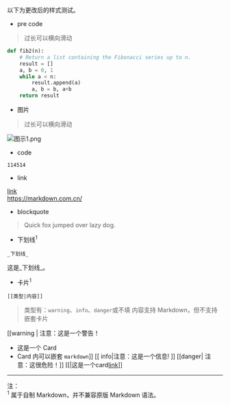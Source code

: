 以下为更改后的样式测试。

- pre code

> 过长可以横向滑动

```python
def fib2(n):
    # Return a list containing the Fibonacci series up to n.
    result = []
    a, b = 0, 1
    while a < n:
        result.append(a)
        a, b = b, a+b
    return result

```

- 图片

> 过长可以横向滑动

![图示1.png](https://img.remit.ee/api/file/BQACAgUAAyEGAASHRsPbAAI2MWh3cPzeYPoAAd-JrrSVo4V9scXOnwACiBcAAub7wFfvO02_SOvp-jYE.png)


- code

`114514`

- link

[link](https://markdown.com.cn/)  
<https://markdown.com.cn/>

- blockquote

> Quick fox jumped over lazy dog.

- 下划线<sup>1</sup>

```
_下划线_
```

这是_下划线_。

- 卡片<sup>1</sup>

```
[[类型|内容]]
```

> 类型有：`warning`、`info`、`danger`或不填
> 内容支持 Markdown，但不支持嵌套卡片

[[warning | 注意：这是一个警告！
- 这是一个 Card
- Card 内可以嵌套 `markdown`]]
[[ info|注意：这是一个信息! ]]
[[danger| 注意：这很危险！]]
[[|这是一个card[link]()]]

---

注：  
<sup>1</sup> 属于自制 Markdown，并不兼容原版 Markdown 语法。